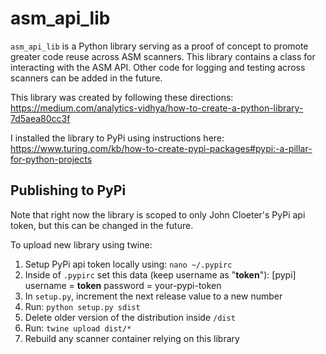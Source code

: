 # asm_api_lib

`asm_api_lib` is a Python library serving as a proof of concept to promote greater code reuse across ASM scanners. This library contains a class for interacting with the ASM API. Other code for logging and testing across scanners can be added in the future.


This library was created by following these directions: https://medium.com/analytics-vidhya/how-to-create-a-python-library-7d5aea80cc3f 

I installed the library to PyPi using instructions here: https://www.turing.com/kb/how-to-create-pypi-packages#pypi:-a-pillar-for-python-projects 

## Publishing to PyPi
Note that right now the library is scoped to only John Cloeter's PyPi api token, but this can be changed in the future.

To upload new library using twine:
1. Setup PyPi api token locally using: 
  `nano ~/.pypirc`
2. Inside of `.pypirc` set this data (keep username as "__token__"):
  [pypi]
  username = __token__
  password = your-pypi-token
3. In `setup.py`, increment the next release value to a new number
4. Run: `python setup.py sdist` 
5. Delete older version of the distribution inside `/dist`
6. Run: `twine upload dist/*`
7. Rebuild any scanner container relying on this library
